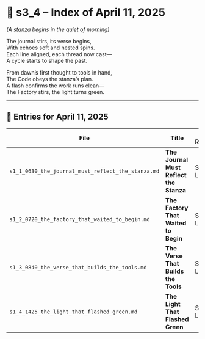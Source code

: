 <!-- Save to: shagi_archives/gdj_25/s04/s11/s3_4_index_of_11.md -->

# 📘 s3_4 – Index of April 11, 2025  

*(A stanza begins in the quiet of morning)*

The journal stirs, its verse begins,  
With echoes soft and nested spins.  
Each line aligned, each thread now cast—  
A cycle starts to shape the past.

From dawn’s first thought to tools in hand,  
The Code obeys the stanza’s plan.  
A flash confirms the work runs clean—  
The Factory stirs, the light turns green.

---

## 📜 Entries for April 11, 2025

| File | Title | Stanza Reference | Time |
|------|-------|------------------|------|
| `s1_1_0630_the_journal_must_reflect_the_stanza.md` | **The Journal Must Reflect the Stanza** | Stanza 1, Line 1 | 06:30 AM |
| `s1_2_0720_the_factory_that_waited_to_begin.md` | **The Factory That Waited to Begin** | Stanza 1, Line 2 | 07:20 AM |
| `s1_3_0840_the_verse_that_builds_the_tools.md` | **The Verse That Builds the Tools** | Stanza 1, Line 3 | 08:40 AM |
| `s1_4_1425_the_light_that_flashed_green.md` | **The Light That Flashed Green** | Stanza 1, Line 4 | 02:25 PM |
